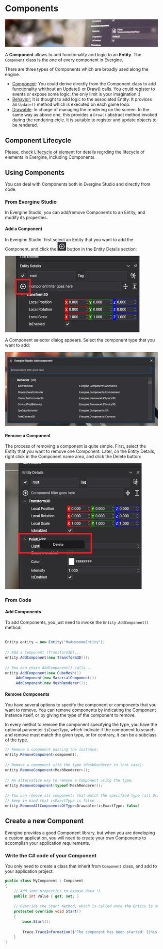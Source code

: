 # Components

![Component Based Architecture](images/component_based_arch.jpg)

A **Component** allows to add functionality and logic to an **Entity**. The `Component` class is the one of every component in Evergine. 

There are three types of Components which are broadly used along the engine:
* [Component](index.md): You could derive directly from the Component class to add functionality whithout an Update() or Draw() calls. You could register to events or expose some logic, the only limit is your imagination :)
* [Behavior:](behaviours.md) It is thought to add logic to the associated Entity. It provices an `Update()` method which is executed on each game loop.
* [Drawable](drawables.md): In charge of managing the rendering on the screen. In the same way as above one, this provides a `Draw()` abstract method invoked during the rendering cicle. It is suitable to register and update objects to be rendered.

## Component Lifecycle
Please, check [Lifecycle of element](../lifecycle_elements.md) for details regrding the lifecycle of elements in Evergine, including Components.

## Using Components

You can deal with Components both in Evergine Studio and directly from code.

### From Evergine Studio

In Evergine Studio, you can add/remove Components to an Entity, and modify its properties.

#### Add a Component
In Evergine Studio, first select an Entity that you want to add the Component, and click the ![Add Button](../../../graphics/images/plusIcon.jpg)  button in the Entity Details section:

![Add component](images/add_component_everginestudio.png)

A Component selector dialog appears. Select the component type that you want to add:

![Select Component](images/component_selector.png)

#### Remove a Component
The process of removing a component is quite simple. First, select the Entity that you want to remove one Component. Later, on the Entity Details, right click in the Component name area, and click the Delete button:

![Delete Component](images/remove_component_everginestudio.png)

### From Code

#### Add Components

To add Components, you just need to invoke the `Entity.AddComponent()` method:

```csharp

Entity entity = new Entity("MyAwesomeEntity");

// Add a Component (Transform3D)...
entity.AddComponent(new Transform3D());

// You can chain AddComponent() calls...
entity.AddComponent(new CubeMesh())
    .AddComponent(new MaterialComponent())
    .AddComponent(new MeshRenderer());
```

#### Remove Components

You have several options to specify the component or components that you want to remove. You can remove components by indicating the Component instance itself, or by giving the type of the component to remove.

In every methot to remove the component specifying the type, you have the optional parameter `isExactType`, which indicate if the component to search and remove must match the given type, or for contrary, it can be a subclass of the type.

```csharp
// Remove a component passing the instance:
entity.RemoveComponent(component); 

// Remove a component with the type (MeshRenderer in that case):
entity.RemoveComponent<MeshRenderer>();

// An alternative way to remove a Component using the type:
entity.RemoveComponent(typeof(MeshRenderer));

// You can remove all components that match the specified type (all Drawables in that example)
// keep in mind that isExactType is false...
entity.RemoveAllComponentsOfType<Drawable>(isExactType: false)

```

## Create a new Component

Evergine provides a good Component library, but when you are developing a custom application, you will need to create your own Components to accomplish your application requirements.

### Write the C# code of your Component
You only need to create a class that inherit from `Component` class, and add to your application project:

```csharp
public class MyComponent : Component
{
    // Add some properties to expose data :)    
    public int Value { get; set; }

    // Override the Start method, which is called once the Entity is started:
    protected override void Start()
    {
        base.Start();

        Trace.TraceInformation($"The component has been started: {this.Value}");
    }
}
```